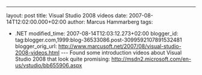 ---
layout: post
title: Visual Studio 2008 videos
date: 2007-08-14T12:02:00.000+02:00
author: Marcus Hammarberg
tags:
  - .NET
modified_time: 2007-08-14T12:03:12.273+02:00
blogger_id: tag:blogger.com,1999:blog-36533086.post-3099592107891532481
blogger_orig_url: http://www.marcusoft.net/2007/08/visual-studio-2008-videos.html ---
Found some introduction videos about Visual Studio 2008 that look quite
promising: <http://msdn2.microsoft.com/en-us/vstudio/bb655906.aspx>
